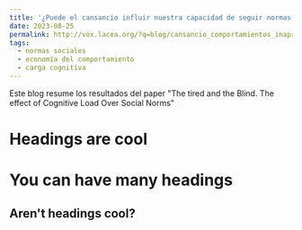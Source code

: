 ```yaml
---
title: '¿Puede el cansancio influir nuestra capacidad de seguir normas y en la forma en que percibimos comportamientos inapropiados?'
date: 2023-08-25
permalink: http://vox.lacea.org/?q=blog/cansancio_comportamientos_inapropiados
tags:
  - normas sociales
  - economía del comportamiento
  - carga cognitiva
---
```


Este blog resume los resultados del paper "The tired and the Blind. The effect of Cognitive Load Over Social Norms"

Headings are cool
======

You can have many headings
======

Aren't headings cool?
------
